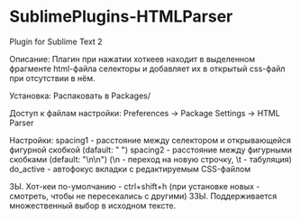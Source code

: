 SublimePlugins-HTMLParser
=========================

Plugin for Sublime Text 2

Описание:
	Плагин при нажатии хоткеев находит в выделенном фрагменте html-файла селекторы и 
	добавляет их в открытый css-файл при отсутствии в нём.

Установка:
    Распаковать в Packages/

Доступ к файлам настройки:
    Preferences -> Package Settings -> HTML Parser

Настройки:
    spacing1 - расстояние между селектором и открывающейся фигурной скобкой (dafault: " ")
    spacing2 - расстояние между фигурными скобками (default: "\n\n")
    (\n - переход на новую строчку, \t - табуляция)
    do_active - автофокус вкладки с редактируемым CSS-файлом
    
    


ЗЫ. Хот-кеи по-умолчанию - ctrl+shift+h (при установке новых - смотреть, чтобы не пересекались с другими)
ЗЗЫ. Поддерживается множественный выбор в исходном тексте. 
